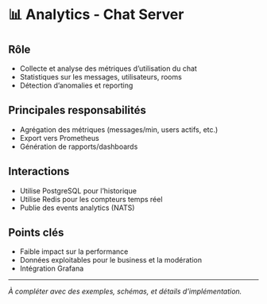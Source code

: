 # 📊 Analytics - Chat Server

## Rôle
- Collecte et analyse des métriques d’utilisation du chat
- Statistiques sur les messages, utilisateurs, rooms
- Détection d’anomalies et reporting

## Principales responsabilités
- Agrégation des métriques (messages/min, users actifs, etc.)
- Export vers Prometheus
- Génération de rapports/dashboards

## Interactions
- Utilise PostgreSQL pour l’historique
- Utilise Redis pour les compteurs temps réel
- Publie des events analytics (NATS)

## Points clés
- Faible impact sur la performance
- Données exploitables pour le business et la modération
- Intégration Grafana

---

*À compléter avec des exemples, schémas, et détails d’implémentation.* 